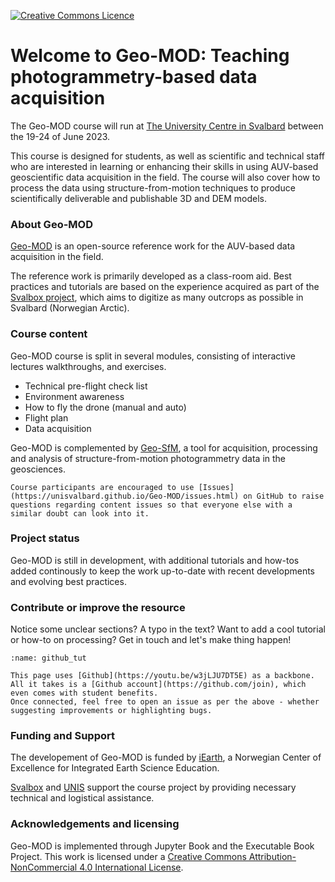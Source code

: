 <a rel="license" href="http://creativecommons.org/licenses/by-nc/4.0/"><img alt="Creative Commons Licence" style="border-width:0" src="https://i.creativecommons.org/l/by-nc/4.0/88x31.png" /></a>

# Welcome to Geo-MOD: Teaching photogrammetry-based data acquisition
The Geo-MOD course will run at [The University Centre in Svalbard](https://www.unis.no/) between the 19-24 of June 2023.

This course is designed for students, as well as scientific and technical staff who are interested in learning or enhancing their skills in using AUV-based geoscientific data acquisition in the field. The course will also cover how to process the data using structure-from-motion techniques to produce scientifically deliverable and publishable 3D and DEM models.

### About Geo-MOD
[Geo-MOD](https://unisvalbard.github.io/Geo-MOD/landing-page.html) is an open-source reference work for the AUV-based data acquisition in the field.

The reference work is primarily developed as a class-room aid. Best practices and tutorials are based on the experience acquired as part of the [Svalbox project](https://svalbox.no), which aims to digitize as many outcrops as possible in Svalbard (Norwegian Arctic).

### Course content
Geo-MOD course is split in several modules, consisting of interactive lectures walkthroughs, and exercises.
- Technical pre-flight check list
- Environment awareness
- How to fly the drone (manual and auto)
- Flight plan
- Data acquisition

Geo-MOD is complemented by [Geo-SfM](https://unisvalbard.github.io/Geo-SfM/landing-page.html), a tool for acquisition, processing and analysis of structure-from-motion photogrammetry data in the geosciences.

```{admonition} Q&A
Course participants are encouraged to use [Issues](https://unisvalbard.github.io/Geo-MOD/issues.html) on GitHub to raise questions regarding content issues so that everyone else with a similar doubt can look into it.
```

### Project status
Geo-MOD is still in development, with additional tutorials and how-tos added continously to keep the work up-to-date with recent developments and evolving best practices.

### Contribute or improve the resource
Notice some unclear sections? A typo in the text? Want to add a cool tutorial or how-to on processing? Get in touch and let's make thing happen!

```{figure} assets/github_tut.gif
:name: github_tut

This page uses [Github](https://youtu.be/w3jLJU7DT5E) as a backbone.
All it takes is a [Github account](https://github.com/join), which even comes with student benefits.
Once connected, feel free to open an issue as per the above - whether suggesting improvements or highlighting bugs.
```

### Funding and Support
The developement of Geo-MOD is funded by [iEarth](https://www.iearth.no/), a Norwegian Center of Excellence for Integrated Earth Science Education.

[Svalbox](https://svalbox.no) and [UNIS](https://www.unis.no/) support the course project by providing necessary technical and logistical assistance.

### Acknowledgements and licensing
Geo-MOD is implemented through Jupyter Book and the Executable Book Project.
This work is licensed under a <a rel="license" href="http://creativecommons.org/licenses/by-nc/4.0/">Creative Commons Attribution-NonCommercial 4.0 International License</a>.

